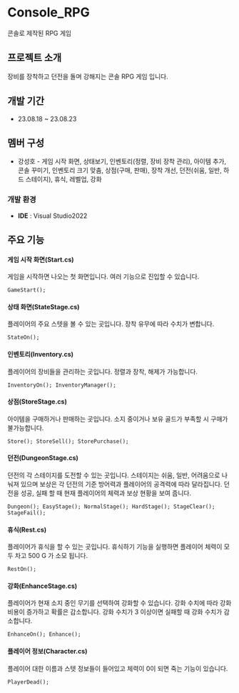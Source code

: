 # Console_RPG
콘솔로 제작된 RPG 게임

## 프로젝트 소개
장비를 장착하고 던전을 돌며 강해지는 콘솔 RPG 게임 입니다.

## 개발 기간
* 23.08.18 ~ 23.08.23

## 멤버 구성
- 강성호 - 게임 시작 화면, 상태보기, 인벤토리(정렬, 장비 장착 관리), 아이템 추가, 콘솔 꾸미기, 인벤토리 크기 맞춤, 상점(구매, 판매),
  장착 개선, 던전(쉬움, 일반, 하드 스테이지), 휴식, 레벨업, 강화

### 개발 환경
- **IDE** : Visual Studio2022

## 주요 기능

#### 게임 시작 화면(Start.cs)

게임을 시작하면 나오는 첫 화면입니다. 여러 기능으로 진입할 수 있습니다.

    GameStart();

#### 상태 화면(StateStage.cs) 

플레이어의 주요 스텟을 볼 수 있는 곳입니다. 장착 유무에 따라 수치가 변합니다.
  
    StateOn();
  
#### 인벤토리(Inventory.cs) 

플레이어의 장비들을 관리하는 곳입니다. 정렬과 장착, 해제가 가능합니다.
  
    InventoryOn(); InventoryManager();

#### 상점(StoreStage.cs) 

아이템을 구매하거나 판매하는 곳입니다. 소지 중이거나 보유 골드가 부족할 시 구매가 불가능합니다.
  
    Store(); StoreSell(); StorePurchase();
  
#### 던전(DungeonStage.cs) 

던전의 각 스테이지를 도전할 수 있는 곳입니다. 스테이지는 쉬움, 일반, 어려움으로 나눠져 있으며 보상은 각 
던전의 기준 방어력과 플레이어의 공격력에 따라 달라집니다. 던전을 성공, 실패 할 때 현재 플레이어의 체력과 보상 현황을 보여 줍니다.
  
    Dungeon(); EasyStage(); NormalStage(); HardStage(); StageClear(); StageFail();
  
#### 휴식(Rest.cs) 

플레이어가 휴식을 할 수 있는 곳입니다. 휴식하기 기능을 실행하면 플레이어 체력이 모두 차고 500 G 가 소모 됩니다.

    RestOn();
  
#### 강화(EnhanceStage.cs) 

플레이어가 현재 소지 중인 무기를 선택하여 강화할 수 있습니다. 강화 수치에 따라 강화 비용이 증가하고 확률은   감소합니다. 강화 수치가 3 이상이면 실패할 때 강화 수치가 감소합니다.
  
    EnhanceOn(); Enhance();
    
#### 플레이어 정보(Character.cs)

플레이어 대한 이름과 스텟 정보들이 들어있고 체력이 0이 되면 죽는 기능이 있습니다.

    PlayerDead();
